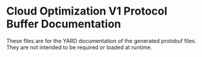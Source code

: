 # Cloud Optimization V1 Protocol Buffer Documentation

These files are for the YARD documentation of the generated protobuf files.
They are not intended to be required or loaded at runtime.
